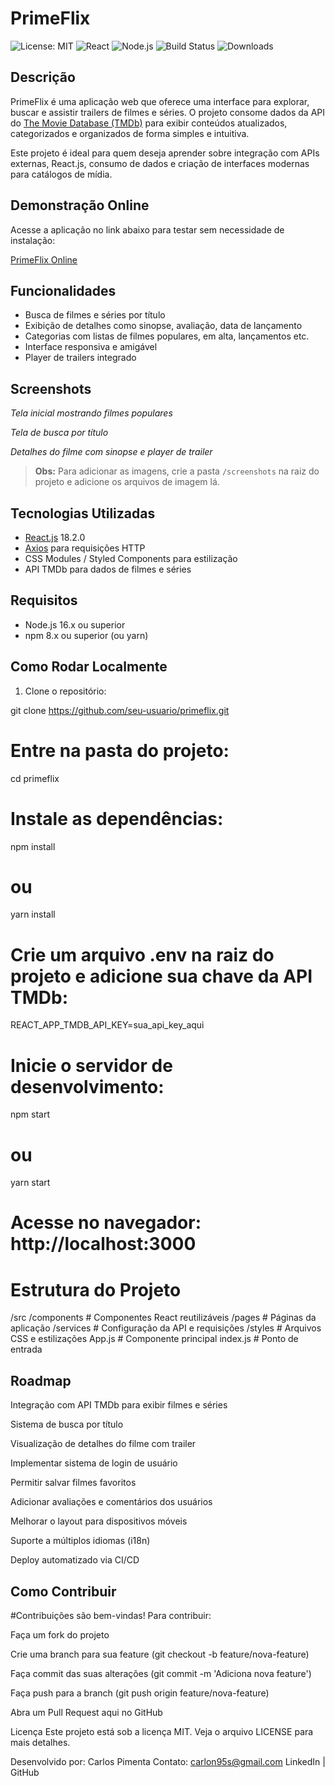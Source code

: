 # PrimeFlix

![License: MIT](https://img.shields.io/badge/license-MIT-green.svg)
![React](https://img.shields.io/badge/React-18.2.0-blue)
![Node.js](https://img.shields.io/badge/Node.js-16.x-green)
![Build Status](https://img.shields.io/badge/build-passing-brightgreen)
![Downloads](https://img.shields.io/badge/downloads-1k-brightgreen)

## Descrição

PrimeFlix é uma aplicação web que oferece uma interface para explorar, buscar e assistir trailers de filmes e séries. O projeto consome dados da API do [The Movie Database (TMDb)](https://www.themoviedb.org/) para exibir conteúdos atualizados, categorizados e organizados de forma simples e intuitiva.

Este projeto é ideal para quem deseja aprender sobre integração com APIs externas, React.js, consumo de dados e criação de interfaces modernas para catálogos de mídia.

## Demonstração Online

Acesse a aplicação no link abaixo para testar sem necessidade de instalação:

[PrimeFlix Online](https://primeflix-2ic7e3g78-carlon95s-projects.vercel.app/)

## Funcionalidades

- Busca de filmes e séries por título
- Exibição de detalhes como sinopse, avaliação, data de lançamento
- Categorias com listas de filmes populares, em alta, lançamentos etc.
- Interface responsiva e amigável
- Player de trailers integrado

## Screenshots

  
_Tela inicial mostrando filmes populares_

 
_Tela de busca por título_


_Detalhes do filme com sinopse e player de trailer_

> **Obs:** Para adicionar as imagens, crie a pasta `/screenshots` na raiz do projeto e adicione os arquivos de imagem lá.

## Tecnologias Utilizadas

- [React.js](https://reactjs.org/) 18.2.0
- [Axios](https://axios-http.com/) para requisições HTTP
- CSS Modules / Styled Components para estilização
- API TMDb para dados de filmes e séries

## Requisitos

- Node.js 16.x ou superior
- npm 8.x ou superior (ou yarn)

## Como Rodar Localmente

1. Clone o repositório:

git clone https://github.com/seu-usuario/primeflix.git
# Entre na pasta do projeto:
cd primeflix

# Instale as dependências:
npm install
# ou
yarn install

# Crie um arquivo .env na raiz do projeto e adicione sua chave da API TMDb:

REACT_APP_TMDB_API_KEY=sua_api_key_aqui


# Inicie o servidor de desenvolvimento:

npm start
# ou
yarn start

# Acesse no navegador: http://localhost:3000

# Estrutura do Projeto

/src
  /components   # Componentes React reutilizáveis
  /pages        # Páginas da aplicação
  /services     # Configuração da API e requisições
  /styles       # Arquivos CSS e estilizações
  App.js        # Componente principal
  index.js      # Ponto de entrada

## Roadmap
 Integração com API TMDb para exibir filmes e séries

 Sistema de busca por título

 Visualização de detalhes do filme com trailer

 Implementar sistema de login de usuário

 Permitir salvar filmes favoritos

 Adicionar avaliações e comentários dos usuários

 Melhorar o layout para dispositivos móveis

 Suporte a múltiplos idiomas (i18n)

 Deploy automatizado via CI/CD

## Como Contribuir
#Contribuições são bem-vindas! Para contribuir:

Faça um fork do projeto

Crie uma branch para sua feature (git checkout -b feature/nova-feature)

Faça commit das suas alterações (git commit -m 'Adiciona nova feature')

Faça push para a branch (git push origin feature/nova-feature)

Abra um Pull Request aqui no GitHub

Licença
Este projeto está sob a licença MIT. Veja o arquivo LICENSE para mais detalhes.

Desenvolvido por: Carlos Pimenta
Contato: carlon95s@gmail.com
LinkedIn | GitHub
